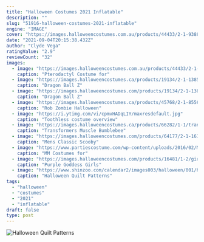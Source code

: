```yaml
---
title: "Halloween Costumes 2021 Inflatable"
description: ""
slug: "51916-halloween-costumes-2021-inflatable"
engine: "IMAGE"
cover: "https://images.halloweencostumes.com.au/products/44433/2-1-93885/childs-pterodactyl-costume2.jpg"
date: "2021-09-04T20:15:38.432Z"
author: "Clyde Vega"
ratingValue: "2.9"
reviewCount: "32"
images:
  - image: "https://images.halloweencostumes.com.au/products/44433/2-1-93885/childs-pterodactyl-costume2.jpg"
    caption: "Pterodactyl Costume for"
  - image: "https://images.halloweencostumes.ca/products/19134/2-1-138550/adult-goku-costume-alt-5.jpg"
    caption: "Dragon Ball Z"
  - image: "https://images.halloweencostumes.com/products/19134/2-1-138549/adult-goku-costume-alt-4.jpg"
    caption: "Dragon Ball Z"
  - image: "https://images.halloweencostumes.ca/products/45768/2-1-85562/rob-zombie-halloween-michael-myers-kids-costume2.jpg"
    caption: "Rob Zombie Halloween"
  - image: "https://i.ytimg.com/vi/cpmvHADqLIY/maxresdefault.jpg"
    caption: "Toothless costume overview"
  - image: "https://images.halloweencostumes.ca/products/66282/1-1/transformers-toddler-muscle-bumblebee-costume.jpg"
    caption: "Transformers Muscle Bumblebee"
  - image: "https://images.halloweencostumes.com/products/64177/2-1-161827/mens-classic-scooby-doo-shaggy-costume-alt-5.jpg"
    caption: "Mens Classic Scooby"
  - image: "https://www.partiescostume.com/wp-content/uploads/2016/02/MM-Costume-Homemade.jpg"
    caption: "MM Costumes for"
  - image: "https://images.halloweencostumes.com/products/16481/1-2/girls-purple-goddess-costume.jpg"
    caption: "Purple Goddess Girls"
  - image: "https://www.shinzoo.com/calendar2/images003/halloween/001/halloween-quilt-patterns-12.jpg"
    caption: "Halloween Quilt Patterns"
tags:
  - "halloween"
  - "costumes"
  - "2021"
  - "inflatable"
draft: false
type: post
---
```



![Halloween Quilt Patterns](https://www.shinzoo.com/calendar2/images003/halloween/001/halloween-quilt-patterns-12.jpg "Halloween Quilt Patterns")


<!--inArticleAds-->

<!--galleryOne-->


<!--inArticleAds-->

<!--galleryTwo-->


<!--galleryThree-->

